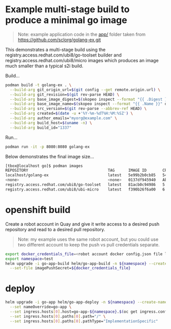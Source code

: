 # Example multi-stage build to produce a minimal go image

> Note: example application code in the [app/](./app/) folder taken from <https://github.com/sclorg/golang-ex.git>

This demonstrates a multi-stage build using the registry.access.redhat.com/ubi8/go-toolset builder and registry.access.redhat.com/ubi8/micro images which produces an image much smaller than a typical s2i build.

Build...

```sh
podman build -t golang-ex . \
  --build-arg git_origin_url=$(git config --get remote.origin.url) \
  --build-arg git_revision=$(git rev-parse HEAD) \
  --build-arg base_image_digest=$(skopeo inspect --format "{{ .Digest }}" docker://registry.access.redhat.com/ubi8/go-toolset:latest) \
  --build-arg base_image_name=$(skopeo inspect --format "{{ .Name }}" docker://registry.access.redhat.com/ubi8/go-toolset:latest) \
  --build-arg src_version=$(git rev-parse --abbrev-ref HEAD) \
  --build-arg created=$(date -u +'%Y-%m-%dT%H:%M:%SZ') \
  --build-arg author_emails="myorg@example.com" \
  --build-arg build_host=$(uname -n) \
  --build-arg build_id="1337"
```

Run...

```sh
podman run -it -p 8080:8080 golang-ex
```

Below demonstrates the final image size...

```sh
[tbox@localhost go]$ podman images
REPOSITORY                                   TAG      IMAGE ID       CREATED              SIZE
localhost/golang-ex                          latest   5e99b2b0cb85   54 seconds ago       52.7 MB
<none>                                       <none>   0137df945940   About a minute ago   1.12 GB
registry.access.redhat.com/ubi8/go-toolset   latest   81acb0c94986   5 weeks ago          1.11 GB
registry.access.redhat.com/ubi8/ubi-micro    latest   f390b26f6a00   6 weeks ago          39.1 MB
```

# openshift build

Create a robot account in Quay and give it write access to a desired push repository and read to a desired pull repository.

> Note: my example uses the same robot account, but you could use two different account to keep the push vs pull credentials separate.

```sh
export docker_credentials_file=<robot account docker config.json file location>
export namespace=test
helm upgrade -i go-app-build helm/go-app-build -n ${namespace} --create-namespace \
  --set-file imagePushSecret=${docker_credentials_file} 
```

# deploy

```sh
helm upgrade -i go-app helm/go-app-deploy -n ${namespace} --create-namespace \
  --set nameOverride=go-app \
  --set ingress.hosts[0].host=go-app-${namespace}.$(oc get ingress.config.openshift.io cluster -o jsonpath={.spec.domain}) \
  --set ingress.hosts[0].paths[0].path="/" \
  --set ingress.hosts[0].paths[0].pathType="ImplementationSpecific"
```
